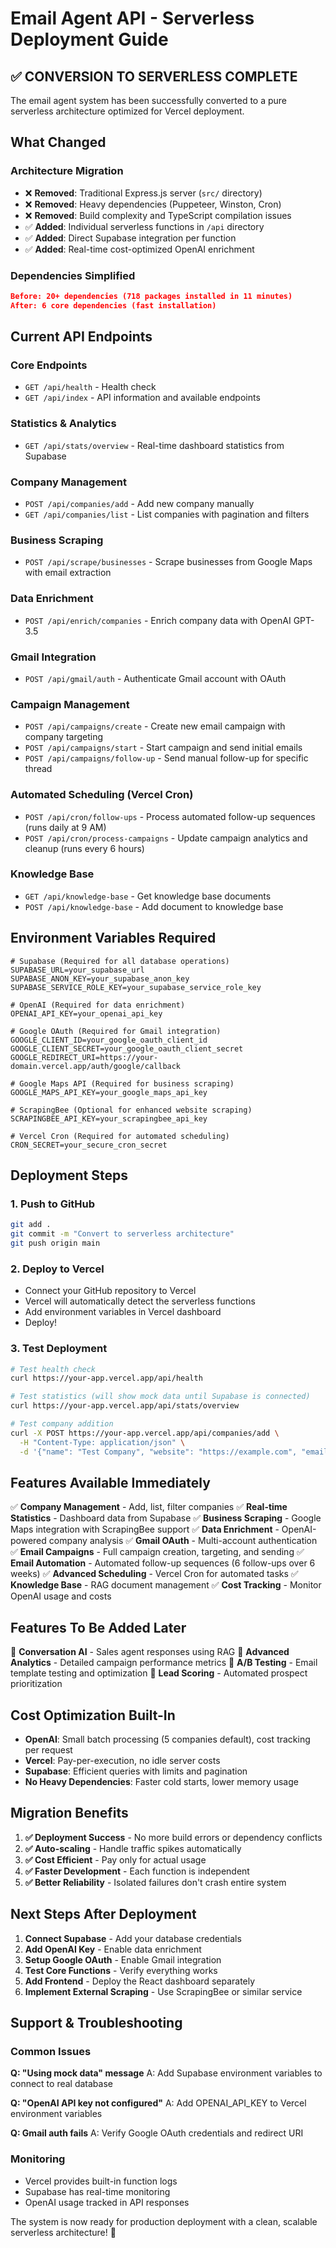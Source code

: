 # Email Agent API - Serverless Deployment Guide

## ✅ **CONVERSION TO SERVERLESS COMPLETE**

The email agent system has been successfully converted to a pure serverless architecture optimized for Vercel deployment.

## **What Changed**

### **Architecture Migration**
- ❌ **Removed**: Traditional Express.js server (`src/` directory)
- ❌ **Removed**: Heavy dependencies (Puppeteer, Winston, Cron)
- ❌ **Removed**: Build complexity and TypeScript compilation issues
- ✅ **Added**: Individual serverless functions in `/api` directory
- ✅ **Added**: Direct Supabase integration per function
- ✅ **Added**: Real-time cost-optimized OpenAI enrichment

### **Dependencies Simplified**
```json
Before: 20+ dependencies (718 packages installed in 11 minutes)
After: 6 core dependencies (fast installation)
```

## **Current API Endpoints**

### **Core Endpoints**
- `GET /api/health` - Health check
- `GET /api/index` - API information and available endpoints

### **Statistics & Analytics**
- `GET /api/stats/overview` - Real-time dashboard statistics from Supabase

### **Company Management**
- `POST /api/companies/add` - Add new company manually
- `GET /api/companies/list` - List companies with pagination and filters

### **Business Scraping**
- `POST /api/scrape/businesses` - Scrape businesses from Google Maps with email extraction

### **Data Enrichment**
- `POST /api/enrich/companies` - Enrich company data with OpenAI GPT-3.5

### **Gmail Integration**
- `POST /api/gmail/auth` - Authenticate Gmail account with OAuth

### **Campaign Management**
- `POST /api/campaigns/create` - Create new email campaign with company targeting
- `POST /api/campaigns/start` - Start campaign and send initial emails
- `POST /api/campaigns/follow-up` - Send manual follow-up for specific thread

### **Automated Scheduling (Vercel Cron)**
- `POST /api/cron/follow-ups` - Process automated follow-up sequences (runs daily at 9 AM)
- `POST /api/cron/process-campaigns` - Update campaign analytics and cleanup (runs every 6 hours)

### **Knowledge Base**
- `GET /api/knowledge-base` - Get knowledge base documents
- `POST /api/knowledge-base` - Add document to knowledge base

## **Environment Variables Required**

```env
# Supabase (Required for all database operations)
SUPABASE_URL=your_supabase_url
SUPABASE_ANON_KEY=your_supabase_anon_key
SUPABASE_SERVICE_ROLE_KEY=your_supabase_service_role_key

# OpenAI (Required for data enrichment)
OPENAI_API_KEY=your_openai_api_key

# Google OAuth (Required for Gmail integration)
GOOGLE_CLIENT_ID=your_google_oauth_client_id
GOOGLE_CLIENT_SECRET=your_google_oauth_client_secret
GOOGLE_REDIRECT_URI=https://your-domain.vercel.app/auth/google/callback

# Google Maps API (Required for business scraping)
GOOGLE_MAPS_API_KEY=your_google_maps_api_key

# ScrapingBee (Optional for enhanced website scraping)
SCRAPINGBEE_API_KEY=your_scrapingbee_api_key

# Vercel Cron (Required for automated scheduling)
CRON_SECRET=your_secure_cron_secret
```

## **Deployment Steps**

### **1. Push to GitHub**
```bash
git add .
git commit -m "Convert to serverless architecture"
git push origin main
```

### **2. Deploy to Vercel**
- Connect your GitHub repository to Vercel
- Vercel will automatically detect the serverless functions
- Add environment variables in Vercel dashboard
- Deploy!

### **3. Test Deployment**
```bash
# Test health check
curl https://your-app.vercel.app/api/health

# Test statistics (will show mock data until Supabase is connected)
curl https://your-app.vercel.app/api/stats/overview

# Test company addition
curl -X POST https://your-app.vercel.app/api/companies/add \
  -H "Content-Type: application/json" \
  -d '{"name": "Test Company", "website": "https://example.com", "email": "test@example.com"}'
```

## **Features Available Immediately**

✅ **Company Management** - Add, list, filter companies
✅ **Real-time Statistics** - Dashboard data from Supabase
✅ **Business Scraping** - Google Maps integration with ScrapingBee support
✅ **Data Enrichment** - OpenAI-powered company analysis
✅ **Gmail OAuth** - Multi-account authentication
✅ **Email Campaigns** - Full campaign creation, targeting, and sending
✅ **Email Automation** - Automated follow-up sequences (6 follow-ups over 6 weeks)
✅ **Advanced Scheduling** - Vercel Cron for automated tasks
✅ **Knowledge Base** - RAG document management
✅ **Cost Tracking** - Monitor OpenAI usage and costs

## **Features To Be Added Later**

🔄 **Conversation AI** - Sales agent responses using RAG
🔄 **Advanced Analytics** - Detailed campaign performance metrics
🔄 **A/B Testing** - Email template testing and optimization
🔄 **Lead Scoring** - Automated prospect prioritization

## **Cost Optimization Built-In**

- **OpenAI**: Small batch processing (5 companies default), cost tracking per request
- **Vercel**: Pay-per-execution, no idle server costs
- **Supabase**: Efficient queries with limits and pagination
- **No Heavy Dependencies**: Faster cold starts, lower memory usage

## **Migration Benefits**

1. **✅ Deployment Success** - No more build errors or dependency conflicts
2. **✅ Auto-scaling** - Handle traffic spikes automatically
3. **✅ Cost Efficient** - Pay only for actual usage
4. **✅ Faster Development** - Each function is independent
5. **✅ Better Reliability** - Isolated failures don't crash entire system

## **Next Steps After Deployment**

1. **Connect Supabase** - Add your database credentials
2. **Add OpenAI Key** - Enable data enrichment
3. **Setup Google OAuth** - Enable Gmail integration
4. **Test Core Functions** - Verify everything works
5. **Add Frontend** - Deploy the React dashboard separately
6. **Implement External Scraping** - Use ScrapingBee or similar service

## **Support & Troubleshooting**

### **Common Issues**

**Q: "Using mock data" message**
A: Add Supabase environment variables to connect to real database

**Q: "OpenAI API key not configured"**
A: Add OPENAI_API_KEY to Vercel environment variables

**Q: Gmail auth fails**
A: Verify Google OAuth credentials and redirect URI

### **Monitoring**
- Vercel provides built-in function logs
- Supabase has real-time monitoring
- OpenAI usage tracked in API responses

The system is now ready for production deployment with a clean, scalable serverless architecture! 🚀